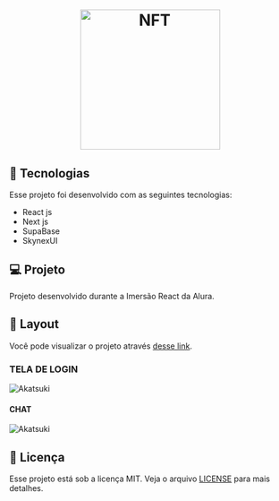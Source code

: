 <h1 align="center">
  <img alt="NFT" title="NFT" src="https://pa1.narvii.com/6538/c0be54a6a8c99d0d71794451c1d82e419f1be178_hq.gif" width="250px" />
</h1>


## 🚀 Tecnologias

Esse projeto foi desenvolvido com as seguintes tecnologias:

- React js
- Next js
- SupaBase
- SkynexUI



## 💻 Projeto

Projeto desenvolvido durante a Imersão React da Alura.
## 🔖 Layout

Você pode visualizar o projeto através [desse link](https://animeschat.vercel.app/).

### TELA DE LOGIN
![Akatsuki](https://github.com/valtercioj/AnimesChat/blob/master/animeschat.vercel.app_.png)


#### CHAT 
![Akatsuki](https://raw.githubusercontent.com/valtercioj/AnimesChat/master/animeschat.vercel.app_%20(1).png)


## :memo: Licença

Esse projeto está sob a licença MIT. Veja o arquivo [LICENSE](LICENSE.md) para mais detalhes.
